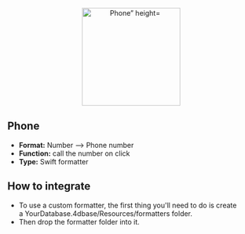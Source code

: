 <p align="center"><img src="https://developer.4d.com/4d-for-ios/docs/assets/en/template-formatters/formatter-phone.png" alt="Phone” height="auto" width="200"></p>

## Phone

* **Format:** Number ⟶ Phone number
* **Function:** call the number on click
* **Type:** Swift formatter

## How to integrate

* To use a custom formatter, the first thing you'll need to do is create a YourDatabase.4dbase/Resources/formatters folder.
* Then drop the formatter folder into it.

